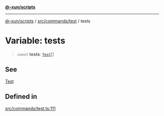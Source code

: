 [**@-xun/scripts**](../../../../README.md)

***

[@-xun/scripts](../../../../README.md) / [src/commands/test](../README.md) / tests

# Variable: tests

> `const` **tests**: [`Test`](../enumerations/Test.md)[]

## See

[Test](../enumerations/Test.md)

## Defined in

[src/commands/test.ts:111](https://github.com/Xunnamius/xscripts/blob/3a8e3952522a9aa3e84a1990f6fcb2207da32534/src/commands/test.ts#L111)
